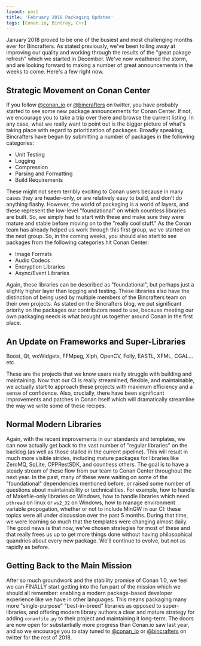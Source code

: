 ```yaml
---
layout: post
title: 'February 2018 Packaging Updates'
tags: [Conan.io, Bintray, C++]
---
```


January 2018 proved to be one of the busiest and most challenging months ever for Bincrafters.  As stated previously, we've been toiling away at improving our quality and working through the results of the "great pakage refresh" which we started in December.  We've now weathered the storm, and are looking forward to making a number of great announcements in the weeks to come. Here's a few right now. 

## Strategic Movement on Conan Center  
If you follow [@conan_io](https://twitter.com/conan_io) or [@bincrafters](https://twitter.com/bincrafters) on twitter, you have probably started to see some new package announcements for Conan Center.  If not, we encourage you to take a trip over there and browse the current listing.  In any case, what we really want to point out is the bigger picture of what's taking place with regard to prioritization of packages.  Broadly speaking, Bincrafters have begun by submitting a number of packages in the following categories: 

* Unit Testing
* Logging
* Compression
* Parsing and Formatting
* Build Requirements

These might not seem terribly exciting to Conan users because in many cases they are header-only, or are relatively easy to build, and don't do anything flashy.  However, the world of packaging is a world of layers, and these represent the low-level "foundational" on which countless libraries are built. So, we simply had to start with these and make sure they were mature and stable before moving on to the "really cool stuff."  As the Conan team has already helped us work through this first group, we've started on the next group.  So, in the coming weeks, you should also start to see packages from the following categories hit Conan Center: 

* Image Formats
* Audio Codecs
* Encryption Libraries
* Async/Event Libraries

Again, these libraries can be described as "foundational", but perhaps just a slightly higher layer than logging and testing.  These libraries also have the distinction of being used by multiple members of the Bincrafters team on their own projects.  As stated on the Bincrafters blog, we put significant priority on the packages our contributors need to use, because meeting our own packaging needs is what brought us together around Conan in the first place.  

## An Update on Frameworks and Super-Libraries  
Boost, Qt, wxWidgets, FFMpeg, Xiph, OpenCV, Folly, EASTL, XFML, CGAL... etc. 

These are the projects that we know users really struggle with building and maintaining.  Now that our CI is really streamlined, flexible, and maintainable, we actually start to approach these projects with maximum efficiency and a sense of confidence. Also, crucially, there have been significant improvements and patches in Conan itself which will dramatically streamline the way we write some of these recipes. 

## Normal Modern Libraries
Again, with the recent improvements in our standards and templates, we can now actually get back to the vast number of "regular libraries" on the backlog (as well as those stalled in the current pipeline).  This will result in much more visible strides, including mature packages for libraries like ZeroMQ, SqLite, CPPRestSDK, and countless others.  The goal is to have a steady stream of these flow from our team to Conan Center throughout the next year.  In the past, many of these were waiting on some of the "foundational" dependencies mentioned before, or raised some number of questions about maintainability or technicalities.  For example, how to handle of Makefile-only libraries on Windows, how to handle libraries which need `pthread` on linux or `ws2_32` on Windows, how to manage environment variable propogation, whether or not to include MinGW in our CI:  these topics were all under discussion over the past 5 months.  During that time, we were learning so much that the templates were changing almost daily. The good news is that now, we've chosen strategies for most of these and that really frees us up to get more things done without having philosophical quandries about every new package. We'll continue to evolve, but not as rapidly as before. 

## Getting Back to the Main Mission 
After so much groundwork and the stability promise of Conan 1.0, we feel we can FINALLY start getting into the fun part of the mission which we should all remember:  enabling a modern package-based developer experience like we have in other languages.  This means packaging many more "single-purpose" "best-in-breed" libraries as opposed to super-libraries, and offering modern library authors a clear and mature strategy for adding `conanfile.py` to their project and maintaining it long-term.  The doors are now open for substantially more progress than Conan.io saw last year, and so we encourage you to stay tuned to [@conan_io](https://twitter.com/conan_io) or [@bincrafters](https://twitter.com/bincrafters) on twitter for the rest of 2018.  


